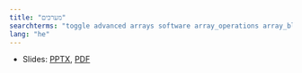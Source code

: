 ```yaml
---
title: "מערכים"
searchterms: "toggle advanced arrays software array_operations array_block read write מערכים"
lang: "he"
---
```

 <ul>
 <li class="ng-binding">Slides:
 <a href="translations/he/advanced/Arrays.pptx">PPTX</a>,
 <a href="translations/he/advanced/Arrays.pdf">PDF</a>
 </li>
 </ul>
